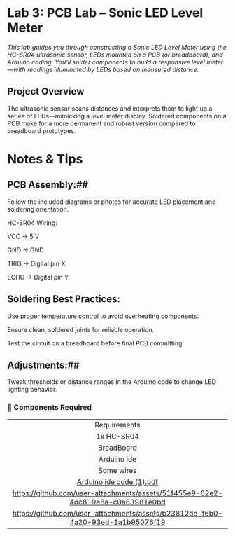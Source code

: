 # Lab 3: PCB Lab – Sonic LED Level Meter
*This lab guides you through constructing a Sonic LED Level Meter using the HC-SR04 ultrasonic sensor, LEDs mounted on a PCB (or breadboard), and Arduino coding. You'll solder components to build a responsive level meter—with readings illuminated by LEDs based on measured distance.*

## Project Overview
The ultrasonic sensor scans distances and interprets them to light up a series of LEDs—mimicking a level meter display. Soldered components on a PCB make for a more permanent and robust version compared to breadboard prototypes.

# Notes & Tips
## PCB Assembly:##
Follow the included diagrams or photos for accurate LED placement and soldering orientation.

HC-SR04 Wiring:

VCC → 5 V

GND → GND

TRIG → Digital pin X

ECHO → Digital pin Y

## Soldering Best Practices:

Use proper temperature control to avoid overheating components.

Ensure clean, soldered joints for reliable operation.

Test the circuit on a breadboard before final PCB committing.

## Adjustments:##
Tweak thresholds or distance ranges in the Arduino code to change LED lighting behavior.


### 🧰 Components Required
|                             |
| :------------------------------------------------------------------------: |
|Requirements |
| 1x HC-SR04 |
|BreadBoard |
| Arduino ide |
| Some wires |
|[Arduino ide code (1).pdf](https://github.com/user-attachments/files/21303140/Arduino.ide.code.1.pdf)|
| https://github.com/user-attachments/assets/51f455e9-62e2-4dc8-9e8a-c0a83981e0bd |
| https://github.com/user-attachments/assets/b23812de-f6b0-4a20-93ed-1a1b95076f19 |




